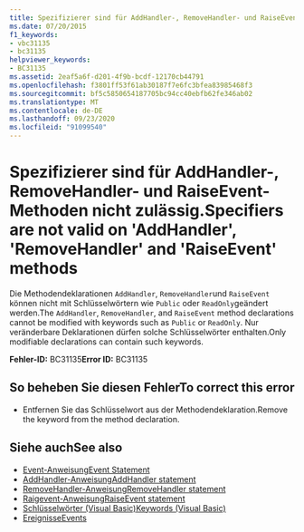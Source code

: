```yaml
---
title: Spezifizierer sind für AddHandler-, RemoveHandler- und RaiseEvent-Methoden nicht zulässig.
ms.date: 07/20/2015
f1_keywords:
- vbc31135
- bc31135
helpviewer_keywords:
- BC31135
ms.assetid: 2eaf5a6f-d201-4f9b-bcdf-12170cb44791
ms.openlocfilehash: f3801ff53f61ab30187f7e6fc3bfea83985468f3
ms.sourcegitcommit: bf5c5850654187705bc94cc40ebfb62fe346ab02
ms.translationtype: MT
ms.contentlocale: de-DE
ms.lasthandoff: 09/23/2020
ms.locfileid: "91099540"
---
```

# <a name="specifiers-are-not-valid-on-addhandler-removehandler-and-raiseevent-methods"></a><span data-ttu-id="b4def-102">Spezifizierer sind für AddHandler-, RemoveHandler- und RaiseEvent-Methoden nicht zulässig.</span><span class="sxs-lookup"><span data-stu-id="b4def-102">Specifiers are not valid on 'AddHandler', 'RemoveHandler' and 'RaiseEvent' methods</span></span>

<span data-ttu-id="b4def-103">Die Methodendeklarationen `AddHandler`, `RemoveHandler`und `RaiseEvent` können nicht mit Schlüsselwörtern wie `Public` oder `ReadOnly`geändert werden.</span><span class="sxs-lookup"><span data-stu-id="b4def-103">The `AddHandler`, `RemoveHandler`, and `RaiseEvent` method declarations cannot be modified with keywords such as `Public` or `ReadOnly`.</span></span> <span data-ttu-id="b4def-104">Nur veränderbare Deklarationen dürfen solche Schlüsselwörter enthalten.</span><span class="sxs-lookup"><span data-stu-id="b4def-104">Only modifiable declarations can contain such keywords.</span></span>  
  
 <span data-ttu-id="b4def-105">**Fehler-ID:** BC31135</span><span class="sxs-lookup"><span data-stu-id="b4def-105">**Error ID:** BC31135</span></span>  
  
## <a name="to-correct-this-error"></a><span data-ttu-id="b4def-106">So beheben Sie diesen Fehler</span><span class="sxs-lookup"><span data-stu-id="b4def-106">To correct this error</span></span>  
  
- <span data-ttu-id="b4def-107">Entfernen Sie das Schlüsselwort aus der Methodendeklaration.</span><span class="sxs-lookup"><span data-stu-id="b4def-107">Remove the keyword from the method declaration.</span></span>  
  
## <a name="see-also"></a><span data-ttu-id="b4def-108">Siehe auch</span><span class="sxs-lookup"><span data-stu-id="b4def-108">See also</span></span>

- [<span data-ttu-id="b4def-109">Event-Anweisung</span><span class="sxs-lookup"><span data-stu-id="b4def-109">Event Statement</span></span>](../language-reference/statements/event-statement.md)
- [<span data-ttu-id="b4def-110">AddHandler-Anweisung</span><span class="sxs-lookup"><span data-stu-id="b4def-110">AddHandler statement</span></span>](../language-reference/statements/addhandler-statement.md)
- [<span data-ttu-id="b4def-111">RemoveHandler-Anweisung</span><span class="sxs-lookup"><span data-stu-id="b4def-111">RemoveHandler statement</span></span>](../language-reference/statements/removehandler-statement.md)
- [<span data-ttu-id="b4def-112">Raigevent-Anweisung</span><span class="sxs-lookup"><span data-stu-id="b4def-112">RaiseEvent statement</span></span>](../language-reference/statements/raiseevent-statement.md)
- [<span data-ttu-id="b4def-113">Schlüsselwörter (Visual Basic)</span><span class="sxs-lookup"><span data-stu-id="b4def-113">Keywords (Visual Basic)</span></span>](../language-reference/keywords/index.md)
- [<span data-ttu-id="b4def-114">Ereignisse</span><span class="sxs-lookup"><span data-stu-id="b4def-114">Events</span></span>](../programming-guide/language-features/events/index.md)
